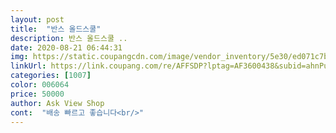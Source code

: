 ```yaml
---
layout: post 
title:  "반스 올드스쿨" 
description: 반스 올드스쿨 ..
date: 2020-08-21 06:44:31 
img: https://static.coupangcdn.com/image/vendor_inventory/5e30/ed071c7b7b2f040a9f64f70f10abf20a01a716c85a2ee252cb2588944583.jpg 
linkUrl: https://link.coupang.com/re/AFFSDP?lptag=AF3600438&subid=ahnPublicAsk&pageKey=1787138203&itemId=3042707545&vendorItemId=71342289191&traceid=V0-113-db6dcbffdb55e667 
categories: [1007] 
color: 006064 
price: 50000 
author: Ask View Shop 
cont:  "배송 빠르고 좋습니다<br/>" 
---
```

